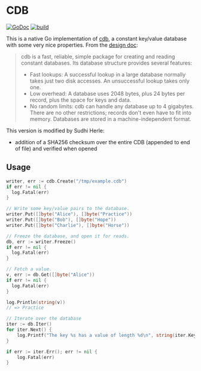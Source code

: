 CDB
===

[![GoDoc](https://godoc.org/github.com/colinmarc/cdb/web?status.svg)](https://godoc.org/github.com/colinmarc/cdb) [![build](https://travis-ci.org/colinmarc/cdb.svg?branch=master)](https://travis-ci.org/colinmarc/hdfs)

This is a native Go implementation of [cdb][1], a constant key/value database
with some very nice properties. From the [design doc][1]:

> cdb is a fast, reliable, simple package for creating and reading constant databases. Its database structure provides several features:
> - Fast lookups: A successful lookup in a large database normally takes just two disk accesses. An unsuccessful lookup takes only one.
> - Low overhead: A database uses 2048 bytes, plus 24 bytes per record, plus the space for keys and data.
> - No random limits: cdb can handle any database up to 4 gigabytes. There are no other restrictions; records don't even have to fit into memory. Databases are stored in a machine-independent format.

This version is modified by Sudhi Herle:

- addition of a SHA256 checksum over the entire CDB (appended to end
  of file) and verified when opened


[1]: http://cr.yp.to/cdb.html

Usage
-----

```go
writer, err := cdb.Create("/tmp/example.cdb")
if err != nil {
  log.Fatal(err)
}

// Write some key/value pairs to the database.
writer.Put([]byte("Alice"), []byte("Practice"))
writer.Put([]byte("Bob"), []byte("Hope"))
writer.Put([]byte("Charlie"), []byte("Horse"))

// Freeze the database, and open it for reads.
db, err := writer.Freeze()
if err != nil {
  log.Fatal(err)
}

// Fetch a value.
v, err := db.Get([]byte("Alice"))
if err != nil {
  log.Fatal(err)
}

log.Println(string(v))
// => Practice

// Iterate over the database
iter := db.Iter()
for iter.Next() {
    log.Printf("The key %s has a value of length %d\n", string(iter.Key()), len(iter.Value()))
}

if err := iter.Err(); err != nil {
    log.Fatal(err)
}
```
